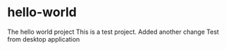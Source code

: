 # hello-world
The hello world project
This is a test project.
Added another change
Test from desktop application
